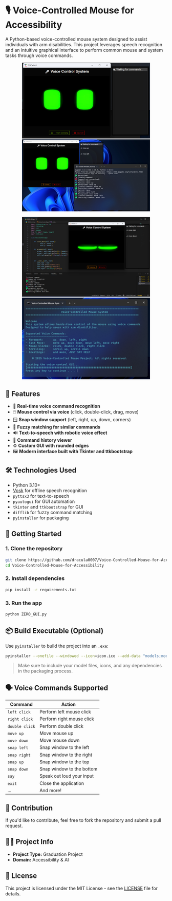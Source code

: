 # 🎙️ Voice-Controlled Mouse for Accessibility

A Python-based voice-controlled mouse system designed to assist individuals with arm disabilities. This project leverages speech recognition and an intuitive graphical interface to perform common mouse and system tasks through voice commands.

<p align="center">
  <img src="Images/GUI.png" width="400" alt="GUI"/>
  <img src="Images/Live Recognition.png" width="400" alt="Live"/>
</p>

<p align="center">
  <img src="Images/Code Run.png" width="400" alt="Code"/>
  <img src="Images/script for run.png" width="400" alt="run script"/>
</p>

## 📌 Features

- 🎤 **Real-time voice command recognition**
- 🖱️ **Mouse control via voice** (click, double-click, drag, move)
- 🪟 **Snap window support** (left, right, up, down, corners)
- 🧠 **Fuzzy matching for similar commands**
- 🔊 **Text-to-speech with robotic voice effect**
- 🧾 **Command history viewer**
- ⚙️ **Custom GUI with rounded edges**
- 🖼️ **Modern interface built with Tkinter and ttkbootstrap**

## 🛠️ Technologies Used

- Python 3.10+
- [Vosk](https://alphacephei.com/vosk/) for offline speech recognition
- `pyttsx3` for text-to-speech
- `pyautogui` for GUI automation
- `tkinter` and `ttkbootstrap` for GUI
- `difflib` for fuzzy command matching
- `pyinstaller` for packaging

## 🚀 Getting Started

### 1. Clone the repository

```bash
git clone https://github.com/dracula0007/Voice-Controlled-Mouse-for-Accessibility.git
cd Voice-Controlled-Mouse-for-Accessibility
```

### 2. Install dependencies

```bash
pip install -r requirements.txt
```

### 3. Run the app

```bash
python ZERO_GUI.py
```

## 📦 Build Executable (Optional)

Use `pyinstaller` to build the project into an `.exe`:

```bash
pyinstaller --onefile --windowed --icon=icon.ico --add-data "models;models" ZERO_GUI.py
```

> Make sure to include your model files, icons, and any dependencies in the packaging process.

## 🗣️ Voice Commands Supported

| Command        | Action                      |
|----------------|-----------------------------|
| `left click`   | Perform left mouse click    |
| `right click`  | Perform right mouse click   |
| `double click` | Perform double click        |
| `move up`      | Move mouse up               |
| `move down`    | Move mouse down             |
| `snap left`    | Snap window to the left     |
| `snap right`   | Snap window to the right    |
| `snap up`      | Snap window to the top      |
| `snap down`    | Snap window to the bottom   |
| `say`          | Speak out loud your input   |
| `exit`         | Close the application       |
| ...            | And more!                   |

## 🤝 Contribution

If you'd like to contribute, feel free to fork the repository and submit a pull request.

## 🧑‍🎓 Project Info

- **Project Type:** Graduation Project  
- **Domain:** Accessibility & AI

## 📄 License

This project is licensed under the MIT License - see the [LICENSE](LICENSE) file for details.

